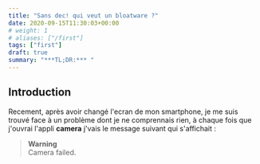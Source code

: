```yaml
---
title: "Sans dec! qui veut un bloatware ?"
date: 2020-09-15T11:30:03+00:00
# weight: 1
# aliases: ["/first"]
tags: ["first"]
draft: true
summary: "***TL;DR:*** "
---
```


## Introduction  

Recement, après avoir changé l'ecran de mon smartphone, je me suis trouvé face à un problème dont je ne comprennais rien, à chaque fois que j'ouvrai l'appli **camera** j'vais le message suivant qui s'affichait :
> **Warning**  
Camera failed. 

